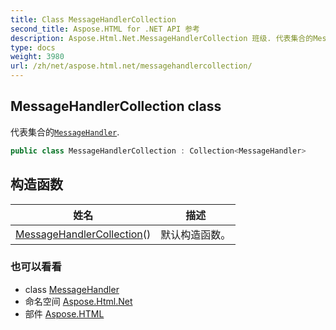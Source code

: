```yaml
---
title: Class MessageHandlerCollection
second_title: Aspose.HTML for .NET API 参考
description: Aspose.Html.Net.MessageHandlerCollection 班级. 代表集合的MessageHandler.
type: docs
weight: 3980
url: /zh/net/aspose.html.net/messagehandlercollection/
---
```

## MessageHandlerCollection class

代表集合的[`MessageHandler`](../messagehandler/).

```csharp
public class MessageHandlerCollection : Collection<MessageHandler>
```

## 构造函数

| 姓名 | 描述 |
| --- | --- |
| [MessageHandlerCollection](messagehandlercollection/)() | 默认构造函数。 |

### 也可以看看

* class [MessageHandler](../messagehandler/)
* 命名空间 [Aspose.Html.Net](../../aspose.html.net/)
* 部件 [Aspose.HTML](../../)



